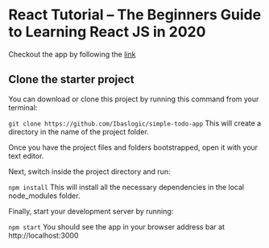 # React Tutorial – The Beginners Guide to Learning React JS in 2020

Checkout the app by following the [link](https://itzbernoulli.github.io/simple-todo-app/) 

## Clone the starter project
You can download or clone this project by running this command from your terminal:

```git clone https://github.com/Ibaslogic/simple-todo-app```
This will create a directory in the name of the project folder.

Once you have the project files and folders bootstrapped, open it with your text editor.

Next, switch inside the project directory and run:

```npm install```
This will install all the necessary dependencies in the local node_modules folder.

Finally, start your development server by running:

```npm start```
You should see the app in your browser address bar at http://localhost:3000